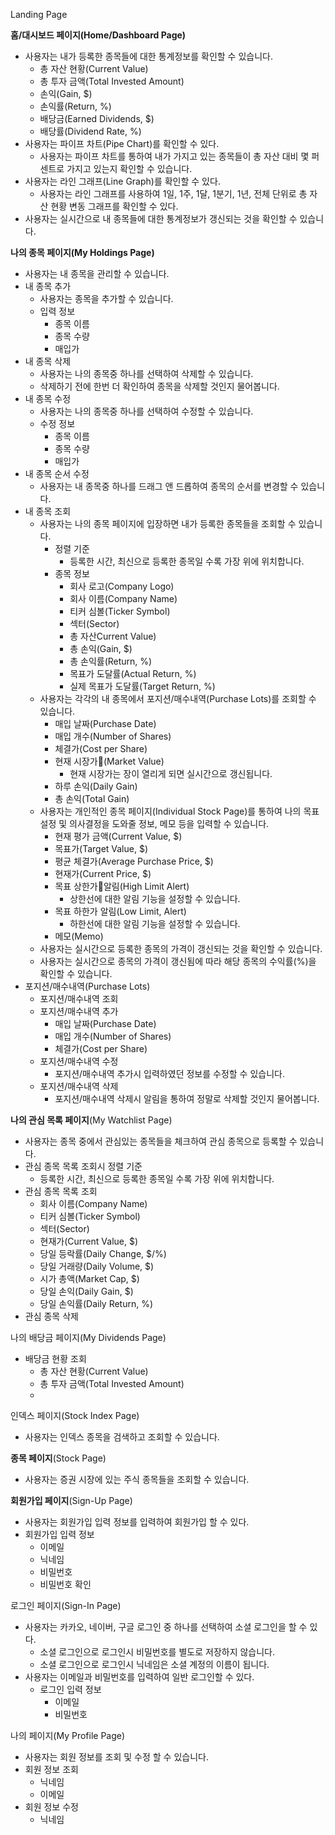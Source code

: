 Landing Page

**홈/대시보드 페이지(Home/Dashboard Page)**
- 사용자는 내가 등록한 종목들에 대한 통계정보를 확인할 수 있습니다.
	- 총 자산 현황(Current Value)
	- 총 투자 금액(Total Invested Amount)
	- 손익(Gain, $)
	- 손익률(Return, %)
	- 배당금(Earned Dividends, $)
	- 배당률(Dividend Rate, %)
- 사용자는 파이프 차트(Pipe Chart)를 확인할 수 있다.
	- 사용자는 파이프 차트를 통하여 내가 가지고 있는 종목들이 총 자산 대비 몇 퍼센트로 가지고 있는지 확인할 수 있습니다.
- 사용자는 라인 그래프(Line Graph)를 확인할 수 있다.
	- 사용자는 라인 그래프를 사용하여 1일, 1주, 1달, 1분기, 1년, 전체 단위로 총 자산 현황 변동 그래프를 확인할 수 있다.
- 사용자는 실시간으로 내 종목들에 대한 통계정보가 갱신되는 것을 확인할 수 있습니다.

**나의 종목 페이지(My Holdings Page)**
- 사용자는 내 종목을 관리할 수 있습니다.
- 내 종목 추가
	- 사용자는 종목을 추가할 수 있습니다.
	- 입력 정보
		- 종목 이름
		- 종목 수량
		- 매입가
- 내 종목 삭제
	- 사용자는 나의 종목중 하나를 선택하여 삭제할 수 있습니다.
	- 삭제하기 전에 한번 더 확인하여 종목을 삭제할 것인지 물어봅니다.
- 내 종목 수정
	- 사용자는 나의 종목중 하나를 선택하여 수정할 수 있습니다.
	- 수정 정보
		- 종목 이름
		- 종목 수량
		- 매입가
- 내 종목 순서 수정
	- 사용자는 내 종목중 하나를 드래그 앤 드롭하여 종목의 순서를 변경할 수 있습니다.
- 내 종목 조회
	- 사용자는 나의 종목 페이지에 입장하면 내가 등록한 종목들을 조회할 수 있습니다.
		- 정렬 기준
			- 등록한 시간, 최신으로 등록한 종목일 수록 가장 위에 위치합니다.
		- 종목 정보
			- 회사 로고(Company Logo)
			- 회사 이름(Company Name)
			- 티커 심볼(Ticker Symbol)
			- 섹터(Sector)
			- 총 자산Current Value)
			- 총 손익(Gain, $)
			- 총 손익률(Return, %)
			- 목표가 도달률(Actual Return, %)
			- 실제 목표가 도달률(Target Return, %)
	- 사용자는 각각의 내 종목에서 포지션/매수내역(Purchase Lots)를 조회할 수 있습니다.
		- 매입 날짜(Purchase Date)
		- 매입 개수(Number of Shares)
		- 체결가(Cost per Share)
		- 현재 시장가(Market Value)
			- 현재 시장가는 장이 열리게 되면 실시간으로 갱신됩니다.
		- 하루 손익(Daily Gain)
		- 총 손익(Total Gain)
	- 사용자는 개인적인 종목 페이지(Individual Stock Page)를 통하여 나의 목표 설정 및 의사결정을 도와줄 정보, 메모 등을 입력할 수 있습니다.
		- 현재 평가 금액(Current Value, $)
		- 목표가(Target Value, $)
		- 평균 체결가(Average Purchase Price, $)
		- 현재가(Current Price, $)
		- 목표 상한가알림(High Limit Alert)
			- 상한선에 대한 알림 기능을 설정할 수 있습니다.
		- 목표 하한가 알림(Low Limit, Alert)
			- 하한선에 대한 알림 기능을 설정할 수 있습니다.
		- 메모(Memo)
	- 사용자는 실시간으로 등록한 종목의 가격이 갱신되는 것을 확인할 수 있습니다.
	- 사용자는 실시간으로 종목의 가격이 갱신됨에 따라 해당 종목의 수익률(%)을 확인할 수 있습니다.
- 포지션/매수내역(Purchase Lots)
	- 포지션/매수내역 조회
	- 포지션/매수내역 추가		
		- 매입 날짜(Purchase Date)
		- 매입 개수(Number of Shares)
		- 체결가(Cost per Share)
	- 포지션/매수내역 수정
		- 포지션/매수내역 추가시 입력하였던 정보를 수정할 수 있습니다.
	- 포지션/매수내역 삭제
		- 포지션/매수내역 삭제시 알림을 통하여 정말로 삭제할 것인지 물어봅니다.

**나의 관심 목록 페이지**(My Watchlist Page)
- 사용자는 종목 중에서 관심있는 종목들을 체크하여 관심 종목으로 등록할 수 있습니다.
- 관심 종목 목록 조회시 정렬 기준
	- 등록한 시간, 최신으로 등록한 종목일 수록 가장 위에 위치합니다.
- 관심 종목 목록 조회
	- 회사 이름(Company Name)
	- 티커 심볼(Ticker Symbol)
	- 섹터(Sector)
	- 현재가(Current Value, $)
	- 당일 등락률(Daily Change, $/%)
	- 당일 거래량(Daily Volume, $)
	- 시가 총액(Market Cap, $)
	- 당일 손익(Daily Gain, $)
	- 당일 손익률(Daily Return, %)
- 관심 종목 삭제

나의 배당금 페이지(My Dividends Page)
- 배당금 현황 조회
	- 총 자산 현황(Current Value)
	- 총 투자 금액(Total Invested Amount)
	- 

인덱스 페이지(Stock Index Page)
- 사용자는 인덱스 종목을 검색하고 조회할 수 있습니다.


**종목 페이지**(Stock Page)
- 사용자는 증권 시장에 있는 주식 종목들을 조회할 수 있습니다.


**회원가입 페이지**(Sign-Up Page)
- 사용자는 회원가입 입력 정보를 입력하여 회원가입 할 수 있다.
- 회원가입 입력 정보
	- 이메일
	- 닉네임
	- 비밀번호
	- 비밀번호 확인

로그인 페이지(Sign-In Page)
- 사용자는 카카오, 네이버, 구글 로그인 중 하나를 선택하여 소셜 로그인을 할 수 있다.
	- 소셜 로그인으로 로그인시 비밀번호를 별도로 저장하지 않습니다.
	- 소셜 로그인으로 로그인시 닉네임은 소셜 계정의 이름이 됩니다.
- 사용자는 이메일과 비밀번호를 입력하여 일반 로그인할 수 있다.
	- 로그인 입력 정보
		- 이메일
		- 비밀번호

나의 페이지(My Profile Page)
- 사용자는 회원 정보를 조회 및 수정 할 수 있습니다.
- 회원 정보 조회
	- 닉네임
	- 이메일
- 회원 정보 수정
	- 닉네임






